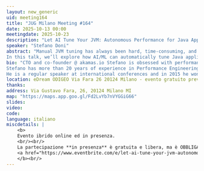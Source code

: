 ```yaml
---
layout: new_generic
uid: meeting164
title: "JUG Milano Meeting #164"
date: 2025-10-13 00:00
meetingdate: 2025-10-23
description: "Let AI Tune Your JVM: Autonomous Performance for Java App"
speaker: "Stefano Doni"
abstract: "Manual JVM tuning has always been hard, time-consuming, and often guesswork. Now with Kubernetes, even more so - inefficient pod scaling and out-of-memory kills are frequent problems for Java developers.
In this talk, we’ll explore how AI/ML can automatically tune Java applications for maximum performance and cost efficiency — from selecting optimal heap sizes and GC settings to fine-tuning container resources. You’ll see real-world examples of AI-driven optimization delivering faster, cheaper, and more reliable Java workloads — without touching a single JVM flag."
bio: "CTO and co-founder @ akamas.io Stefano is obsessed with performance optimization and drives Akamas vision for Autonomous Performance Optimization powered by AI.
Stefano has more than 20 years of experience in Performance Engineering and led Moviri Research & Development team before co-founding Akamas.
He is a regular speaker at international conferences and in 2015 he won Computer Measurement Group Best Paper Award."
location: eDream ODIGEO Via Fara 26 20124 Milano - evento gratuito previa registrazione OBBLIGATORIA (vedi dettagli)
thanks:  
address: Via Gustavo Fara, 26, 20124 Milano MI
map: "https://maps.app.goo.gl/Fd2LvYb7nVYGGiG66"
slides: 
video: 
code:
language: italiano
miscdetails: |
    <b>
    Evento ibrido online ed in presenza.
    <br/><br/>
    La partecipazione **in presenza** è gratuita e libera, ma è OBBLIGATORIA la registrazione su:
    <a href="https://www.eventbrite.com/e/let-ai-tune-your-jvm-autonomous-performance-for-java-app-tickets-1804356501869?aff=oddtdtcreator">form di registrazione per partecipare a JUG Milano in presenza</a>
    </b><br/>
---
```

